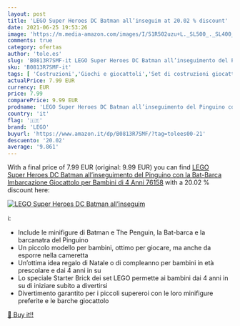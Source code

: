 ```yaml
---
layout: post
title: 'LEGO Super Heroes DC Batman all’inseguim at 20.02 % discount'
date: 2021-06-25 19:53:26
image: 'https://m.media-amazon.com/images/I/51R502uzu+L._SL500_._SL400_.jpg'
comments: true
category: ofertas
author: 'tole.es'
slug: 'B0813R7SMF-it LEGO Super Heroes DC Batman all’inseguimento del Pinguino...'
sku: 'B0813R7SMF-it'
tags: [ 'Costruzioni','Giochi e giocattoli','Set di costruzioni giocattolo','lego', ]
actualPrice: 7.99 EUR
currency: EUR
price: 7.99
comparePrice: 9.99 EUR
prodname: 'LEGO Super Heroes DC Batman all’inseguimento del Pinguino con la Bat-Barca  Imbarcazione Giocattolo per Bambini di 4 Anni  76158'
country: 'it'
flag: '🇮🇹'
brand: 'LEGO'
buyurl: 'https://www.amazon.it/dp/B0813R7SMF/?tag=tolees00-21'
descuento: '20.02'
average: '9.861'
---
```


With a final price of 7.99 EUR (original: 9.99 EUR) you can find [LEGO Super Heroes DC Batman all’inseguimento del Pinguino con la Bat-Barca  Imbarcazione Giocattolo per Bambini di 4 Anni  76158](https://www.amazon.it/dp/B0813R7SMF/?tag=tolees00-21) with a  20.02 % discount here:

[![LEGO Super Heroes DC Batman all’inseguim](https://m.media-amazon.com/images/I/51R502uzu+L._SL500_._SL400_.jpg)](https://www.amazon.it/dp/B0813R7SMF/?tag=tolees00-21)

ℹ️:

- Include le minifigure di Batman e The Penguin, la Bat-barca e la barcanatra del Pinguino
- Un piccolo modello per bambini, ottimo per giocare, ma anche da esporre nella cameretta
- Un’ottima idea regalo di Natale o di compleanno per bambini in età prescolare e dai 4 anni in su
- Lo speciale Starter Brick dei set LEGO permette ai bambini dai 4 anni in su di iniziare subito a divertirsi
- Divertimento garantito per i piccoli supereroi con le loro minifigure preferite e le barche giocattolo

[🛒 Buy it!!](https://www.amazon.it/dp/B0813R7SMF/?tag=tolees00-21)
